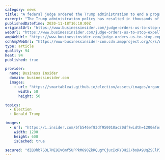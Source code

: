 ```yaml
---
category: news
title: "A federal judge ordered the Trump administration to end a program that deports immigrant children who cross the southern border alone"
excerpt: "The Trump administration policy has resulted in thousands of rapid deportations of minors during the coronavirus pandemic."
publishedDateTime: 2020-11-18T16:10:00Z
originalUrl: "https://www.businessinsider.com/judge-orders-us-to-stop-expelling-children-who-cross-border-2020-11"
webUrl: "https://www.businessinsider.com/judge-orders-us-to-stop-expelling-children-who-cross-border-2020-11"
ampWebUrl: "https://www.businessinsider.com/judge-orders-us-to-stop-expelling-children-who-cross-border-2020-11?amp"
cdnAmpWebUrl: "https://www-businessinsider-com.cdn.ampproject.org/c/s/www.businessinsider.com/judge-orders-us-to-stop-expelling-children-who-cross-border-2020-11?amp"
type: article
quality: 94
heat: 94
published: true

provider:
  name: Business Insider
  domain: businessinsider.com
  images:
    - url: "https://smartableai.github.io/election/assets/images/organizations/businessinsider.com-50x50.jpg"
      width: 50
      height: 50

topics:
  - Election
  - Donald Trump

images:
  - url: "https://i.insider.com/5fb546ef83df950018ac20df?width=1200&format=jpeg"
    width: 1200
    height: 600
    isCached: true

secured: "dZQOhb7S3L7ME9Iv6mf5UPPkM690ZkRQugYCjucIcRYDHiJ/boDA9UqZSClPItZqPWInY7govh69CbEXDPOX7SdcBOYfrlZBtBBVFwPjDHWl7yZF6cGvpv3FM9+EdkubUk0BHJjHn+b2uT7Yx0kZkf+M9zhCRwUKTh8fIhEzzYIe+2cdb/YbD06Ncj/WaxqNDAfxXZYmedDF5JSlCwrB4THxORqMDam43KidlOKb1QNwSmgOtGMZuB1eG9ILa6KfVOQ5+IhY/eQTGUEX+Qj1+5OU4mDDdG6PhhNl9JUAKaHbb2dOYGf9/ctegHX4LpbBaWcVkjYfqWdfBnmk4JbAwGlI1SlslA3tsV5EOEFVa2A=;1mAOogAKYaSNMj3uDLpBow=="
---
```


